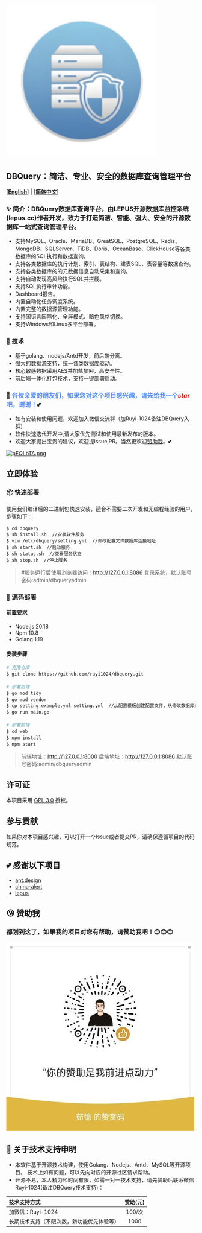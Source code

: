 # ![DBQuery](./static/image/avatar.png)

## DBQuery：简洁、专业、安全的数据库查询管理平台

[[**English**](README.md)] | [[**简体中文**](README_zh.md)]

###  ✨ 简介：DBQuery数据库查询平台，由LEPUS开源数据库监控系统(lepus.cc)作者开发，致力于打造简洁、智能、强大、安全的开源数据库一站式查询管理平台。
- 支持MySQL、Oracle、MariaDB、GreatSQL、PostgreSQL、Redis、MongoDB、SQLServer、TiDB、Doris、OceanBase、ClickHouse等各类数据库的SQL执行和数据查询。
- 支持各类数据库的执行计划、索引、表结构、建表SQL、表容量等数据查询。
- 支持各类数据库的的元数据信息自动采集和查询。
- 支持自动发现高风险执行SQL并拦截。
- 支持SQL执行审计功能。
- Dashboard报告。
- 内置自动化任务调度系统。
- 内置完整的数据源管理功能。
- 支持国语言国际化、全屏模式、暗色风格切换。
- 支持Windows和Linux多平台部署。

### 🧩 技术
- 基于golang、nodejs/Antd开发，前后端分离。
- 强大的数据源支持，统一各类数据库驱动。
- 核心敏感数据采用AES并加盐加密，高安全性。
- 前后端一体化打包技术，支持一键部署启动。

### 💬 <span style="color: #568DF4;">各位亲爱的朋友们，如果您对这个项目感兴趣，请先给我一个<i style="color: #EA2626;">star</i>吧，谢谢！</span>💕
- 如有安装和使用问题，欢迎加入微信交流群（加Ruyi-1024备注DBQuery入群）
- 软件快速迭代开发中,请大家优先测试和使用最新发布的版本。
- 欢迎大家提出宝贵的建议，欢迎提issue,PR。当然更欢迎[赞助我](#都划到这了如果我的项目对您有帮助请赞助我吧)。💕

[![pEQLbTA.png](https://s21.ax1x.com/2025/02/21/pEQLbTA.png)](https://imgse.com/i/pEQLbTA)

## 立即体验
### 📦 快速部署
使用我们编译后的二进制包快速安装，适合不需要二次开发和无编程经验的用户，步骤如下：
```bash
$ cd dbquery
$ sh install.sh  //安装软件服务
$ vim /etc/dbquery/setting.yml  //修改配置文件数据库连接地址
$ sh start.sh  //启动服务
$ sh status.sh  //查看服务状态
$ sh stop.sh  //停止服务
```
> #服务运行后使用浏览器访问：http://127.0.0.1:8086 登录系统，默认账号密码:admin/dbqueryadmin

### 🦄 源码部署
#### 前置要求
- Node.js 20.18
- Npm 10.8
- Golang 1.19

#### 安装步骤
```bash
# 克隆仓库
$ git clone https://github.com/ruyi1024/dbquery.git

# 部署后端
$ go mod tidy
$ go mod vendor
$ cp setting.example.yml setting.yml  //从配置模板创建配置文件，从修改数据库连接地址
$ go run main.go

# 部署前端
$ cd web
$ npm install
$ npm start
```
>  前端地址：http://127.0.0.1:8000 
>  后端地址：http://127.0.0.1:8086
>  默认账号密码:admin/dbqueryadmin


## 许可证
本项目采用 [GPL 3.0](https://www.gnu.org/software/shishi/manual/html_node_db/a7966.html) 授权。

## 参与贡献
如果你对本项目感兴趣，可以打开一个Issue或者提交PR，请确保遵循项目的代码规范。


## 💕 感谢以下项目
- [ant.design](https://ant.design/index-cn)
- [china-alert](https://github.com/china-alert/ueh)
- [lepus](https://github.com/ruyi1024/lepus)

## 😘 赞助我
### 都划到这了，如果我的项目对您有帮助，请赞助我吧！😊😊😊
 ![wxpay.jpg](./static/image/wxpay.jpg) 

## 🐳 关于技术支持申明
- 本软件基于开源技术构建，使用Golang、Nodejs、Antd、MySQL等开源项目。 技术上如有问题，可以先向对应的开源社区请求帮助。
- 开源不易，本人精力和时间有限，如需一对一技术支持，请先赞助后联系微信Ruyi-1024(备注DBQuery技术支持)：

| 技术支持方式                          | 赞助(元) | 
|:--------------------------------|:-----:|
| 加微信：Ruyi-1024| 100/次 |
| 长期技术支持（不限次数，新功能优先体验等）            | 1000  | 
